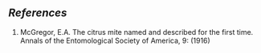 *References*
-----------------------

1.  McGregor, E.A. The citrus mite named and described for the first time. Annals of the Entomological Society of America, 9: (1916)
